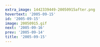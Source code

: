 ```yaml
---
extra_image: 1442339449-20050915after.png
hovertext: '2005-09-15'
id: '2005-09-15'
image: 20050915.gif
next: '2005-09-16'
prev: '2005-09-14'
title: '2005-09-15'
---
```

